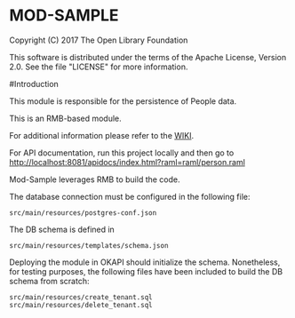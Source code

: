 # MOD-SAMPLE

Copyright (C) 2017 The Open Library Foundation

This software is distributed under the terms of the Apache License, Version 2.0. See the file "LICENSE" for more information.

#Introduction

This module is responsible for the persistence of People data.

This is an RMB-based module.


For additional information please refer to the [WIKI](https://wiki.folio.org).


For API documentation, run this project locally and then go to [http://localhost:8081/apidocs/index.html?raml=raml/person.raml](http://localhost:8081/apidocs/index.html?raml=raml/person.raml)



Mod-Sample leverages RMB to build the code.

The database connection must be configured in the following file:

```
src/main/resources/postgres-conf.json
```

The DB schema is defined in  
```
src/main/resources/templates/schema.json
```

Deploying the module in OKAPI should initialize the schema. Nonetheless, for testing purposes, the following files have been included to build the DB schema from scratch:

```
src/main/resources/create_tenant.sql
src/main/resources/delete_tenant.sql
```

